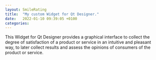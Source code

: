 ```yaml
---
layout: SmileRating
title:  "My custom Widget for Qt Designer."
date:   2022-01-10 09:39:05 +0100
categories: 
---
```

This Widget for Qt Designer provides a graphical interface to collect the degree of satisfaction of a product or service in an intuitive and pleasant way, to later collect results and assess the opinions of consumers of the product or service.

[jekyll-docs]: https://jekyllrb.com/docs/home
[jekyll-gh]:   https://github.com/jekyll/jekyll
[jekyll-talk]: https://talk.jekyllrb.com/
